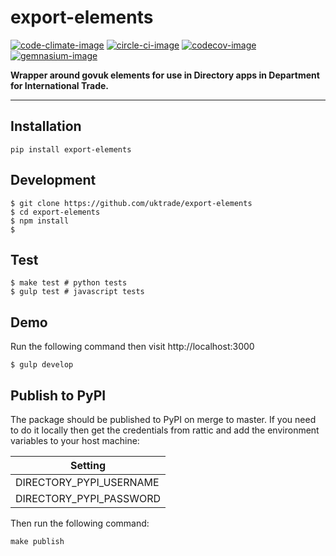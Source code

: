 # export-elements

[![code-climate-image]][code-climate]
[![circle-ci-image]][circle-ci]
[![codecov-image]][codecov]
[![gemnasium-image]][gemnasium]

**Wrapper around govuk elements for use in Directory apps in Department for International Trade.**

---

## Installation

```shell
pip install export-elements
```

## Development

    $ git clone https://github.com/uktrade/export-elements
    $ cd export-elements
    $ npm install
    $ 

## Test

    $ make test # python tests
    $ gulp test # javascript tests

## Demo

Run the following command then visit http://localhost:3000

    $ gulp develop

## Publish to PyPI

The package should be published to PyPI on merge to master. If you need to do it locally then get the credentials from rattic and add the environment variables to your host machine:

| Setting                     |
| --------------------------- |
| DIRECTORY_PYPI_USERNAME     |
| DIRECTORY_PYPI_PASSWORD     |


Then run the following command:

    make publish


[code-climate-image]: https://codeclimate.com/github/uktrade/export-elements/badges/issue_count.svg
[code-climate]: https://codeclimate.com/github/uktrade/export-elements

[circle-ci-image]: https://circleci.com/gh/uktrade/export-elements/tree/master.svg?style=svg
[circle-ci]: https://circleci.com/gh/uktrade/export-elements/tree/master

[codecov-image]: https://codecov.io/gh/uktrade/export-elements/branch/master/graph/badge.svg
[codecov]: https://codecov.io/gh/uktrade/export-elements

[gemnasium-image]: https://gemnasium.com/badges/github.com/uktrade/export-elements.svg
[gemnasium]: https://gemnasium.com/github.com/uktrade/export-elements
